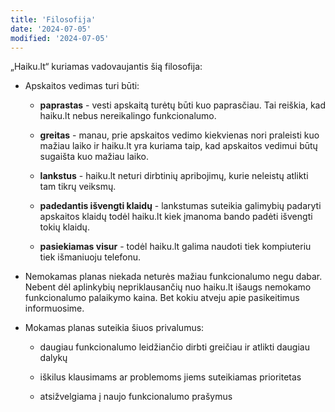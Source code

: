 ```yaml
---
title: 'Filosofija'
date: '2024-07-05'
modified: '2024-07-05'
---
```


„Haiku.lt“ kuriamas vadovaujantis šią filosofija:

- Apskaitos vedimas turi būti:

  - **paprastas** - vesti apskaitą turėtų būti kuo paprasčiau. Tai reiškia, kad
    haiku.lt nebus nereikalingo funkcionalumo.

  - **greitas** - manau, prie apskaitos vedimo kiekvienas nori praleisti kuo
    mažiau laiko ir haiku.lt yra kuriama taip, kad apskaitos vedimui būtų
    sugaišta kuo mažiau laiko.

  - **lankstus** - haiku.lt neturi dirbtinių apribojimų, kurie neleistų atlikti
    tam tikrų veiksmų.

  - **padedantis išvengti klaidų** - lankstumas suteikia galimybių padaryti
    apskaitos klaidų todėl haiku.lt kiek įmanoma bando padėti išvengti tokių
    klaidų.

  - **pasiekiamas visur** - todėl haiku.lt galima naudoti tiek kompiuteriu tiek
    išmaniuoju telefonu.

- Nemokamas planas niekada neturės mažiau funkcionalumo negu dabar. Nebent dėl
  aplinkybių nepriklausančių nuo haiku.lt išaugs nemokamo funkcionalumo
  palaikymo kaina. Bet kokiu atveju apie pasikeitimus informuosime.

- Mokamas planas suteikia šiuos privalumus:

  - daugiau funkcionalumo leidžiančio dirbti greičiau ir atlikti daugiau dalykų

  - iškilus klausimams ar problemoms jiems suteikiamas prioritetas

  - atsižvelgiama į naujo funkcionalumo prašymus
